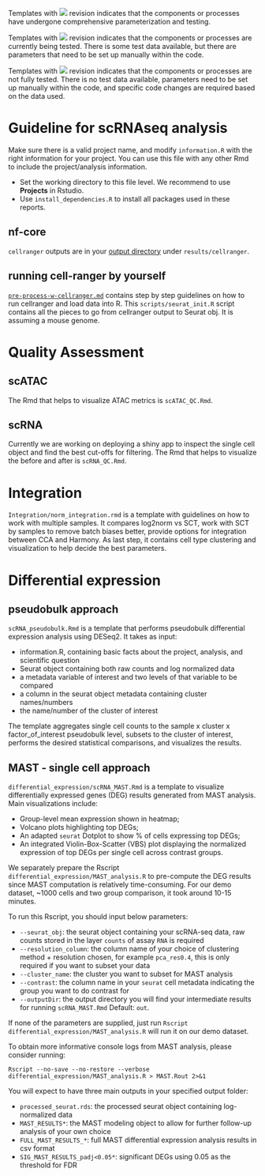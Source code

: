 
Templates with ![](https://img.shields.io/badge/status-stable-green) revision indicates that the components or processes have undergone comprehensive parameterization and testing.

Templates with ![](https://img.shields.io/badge/status-alpha-yellow) revision indicates that the components or processes are currently being tested. There is some test data available, but there are parameters that need to be set up manually within the code.

Templates with ![](https://img.shields.io/badge/status-draft-grey) revision indicates that the components or processes are not fully tested. There is no test data available, parameters need to be set up manually within the code, and specific code changes are required based on the data used.

# Guideline for scRNAseq analysis

Make sure there is a valid project name, and modify `information.R` with the right information for your project. You can use this file with any other Rmd to include the project/analysis information.

- Set the working directory to this file level. We recommend to use **Projects** in Rstudio.
- Use `install_dependencies.R` to install all packages used in these reports.

## nf-core

`cellranger` outputs are in your [output directory](https://nf-co.re/scrnaseq/4.0.0/docs/output/#cellranger) under `results/cellranger`.

## running cell-ranger by yourself

[`pre-process-w-cellranger.md`](pre-process-w-cellranger.md) contains step by step guidelines on how to run cellranger and load data into R. This `scripts/seurat_init.R` script contains all the pieces to go from cellranger output to Seurat obj. It is assuming a mouse genome.

# Quality Assessment

## scATAC

The Rmd that helps to visualize ATAC metrics is `scATAC_QC.Rmd`.

## scRNA

Currently we are working on deploying a shiny app to inspect the single cell object and find the best cut-offs for filtering. The Rmd that helps to visualize the before and after is `scRNA_QC.Rmd`.

# Integration

`Integration/norm_integration.rmd` is a template with guidelines on how to work with multiple samples. It compares log2norm vs SCT, work with SCT by samples to remove batch biases better, provide options for integration between CCA and Harmony. As last step, it contains cell type clustering and visualization to help decide the best parameters.

# Differential expression

## pseudobulk approach

`scRNA_pseudobulk.Rmd` is a template that performs pseudobulk differential expression analysis using DESeq2. It takes as input:

-   information.R, containing basic facts about the project, analysis, and scientific question
-   Seurat object containing both raw counts and log normalized data
-   a metadata variable of interest and two levels of that variable to be compared
-   a column in the seurat object metadata containing cluster names/numbers
-   the name/number of the cluster of interest

The template aggregates single cell counts to the sample x cluster x factor_of_interest pseudobulk level, subsets to the cluster of interest, performs the desired statistical comparisons, and visualizes the results.

## MAST - single cell approach

`differential_expression/scRNA_MAST.Rmd` is a template to visualize differentially expressed genes (DEG) results generated from MAST analysis. Main visualizations include:

- Group-level mean expression shown in heatmap; 
- Volcano plots highlighting top DEGs;
- An adapted `seurat` Dotplot to show % of cells expressing top DEGs;
- An integrated Violin-Box-Scatter (VBS) plot displaying the normalized expression of top DEGs per single cell across contrast groups.

We separately prepare the Rscript `differential_expression/MAST_analysis.R` to pre-compute the DEG results since MAST computation is relatively time-consuming. For our demo dataset, ~1000 cells and two group comparison, it took around 10-15 minutes. 

To run this Rscript, you should input below parameters:

- `--seurat_obj`: the seurat object containing your scRNA-seq data, raw counts stored in the layer `counts` of assay `RNA` is required
- `--resolution_column`: the column name of your choice of clustering method + resolution chosen, for example `pca_res0.4`, this is only required if you want to subset your data
- `--cluster_name`: the cluster you want to subset for MAST analysis
- `--contrast`: the column name in your `seurat` cell metadata indicating the group you want to do contrast for
- `--outputDir`: the output directory you will find your intermediate results for running `scRNA_MAST.Rmd` Default: `out`.

If none of the parameters are supplied, just run `Rscript differential_expression/MAST_analysis.R` will run it on our demo dataset.

To obtain more informative console logs from MAST analysis, please consider running:

`Rscript --no-save --no-restore --verbose differential_expression/MAST_analysis.R > MAST.Rout 2>&1`

You will expect to have three main outputs in your specified output folder:

- `processed_seurat.rds`: the processed seurat object containing log-normalized data
- `MAST_RESULTS*`: the MAST modeling object to allow for further follow-up analysis of your own choice
- `FULL_MAST_RESULTS_*`: full MAST differential expression analysis results in csv format
- `SIG_MAST_RESULTS_padj<0.05*`: significant DEGs using 0.05 as the threshold for FDR
